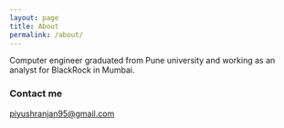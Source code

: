 ```yaml
---
layout: page
title: About
permalink: /about/
---
```


Computer engineer graduated from Pune university and working as an analyst for BlackRock in Mumbai.

### Contact me

[piyushranjan95@gmail.com](mailto:piyushranjan95@gmail.com)